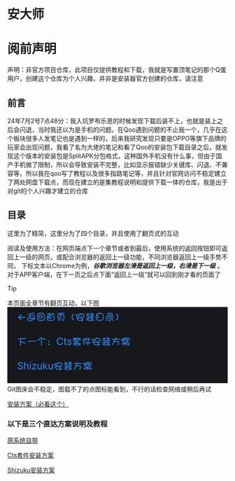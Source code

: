 # 安大师

# 阅前声明
声明：非官方项目仓库，此项目仅提供教程和下载，我就是写置顶笔记的那个Q蛋用户，创建这个仓库为个人兴趣，并非是安装器官方创建的仓库，请注意

## 前言

24年7月2号7点48分：我入坑罗布乐思的时候发现下载后装不上，也就是装上之后会闪退，当时我还以为是手机的问题。在Qoo遇到问题的不止我一个，几乎在这个板块很多人发笔记也是遇到一样的，后来我研究发现只要是OPPO等旗下品牌的玩家会出现问题，我看了名为大佬的笔记和看了Qoo的安装包下载目录之后，就发现这个版本的安装包是SplitAPK分包格式，这种国外手机没有什么事，但由于国产手机做了限制，所以会导致安装不完整，比如显示报错缺少关键库、闪退、不兼容等，所以我在qoo写了教程以及很多指路笔记等，并且针对官网访问不稳定建立了两处网盘下载点，而现在建立的是集教程说明和提供下载一体的仓库，我是出于对git的个人兴趣才建立的仓库

## 目录

这里为了精简，这里分为了四个目录，并且使用了翻页式的互动

阅读及使用方法：在网页端点下一个章节或者到最后，使用系统的返回按钮即可返回上一级的网页，或配合浏览器的返回上一级功能，不同浏览器返回上一级手势不同， 下标文本以Chrome为例，***谷歌浏览器左滑是返回上一级，右滑是下一级*** 。对于APP客户端，在下一页之后点下面“返回上一级”就可以回到刚才看的页面了

> [!TIP]
> 本页面全章节有翻页互动，以下图
![Image](Screenshots/Screenshot_2024-10-03-20-31-56-37_320a9a695de7cdce83ed5281148d6f19.jpg)   Git图床会不稳定，图载不了的点图标能看到，不行的话检查网络或稍后再试

[安装方案（必看这个）](cha1.md)

### 以下是三个直达方案说明及教程

[原系统自带](cha2.md)

[Cts套件安装方案](cha3.md)

[Shizuku安装方案](cha4)
